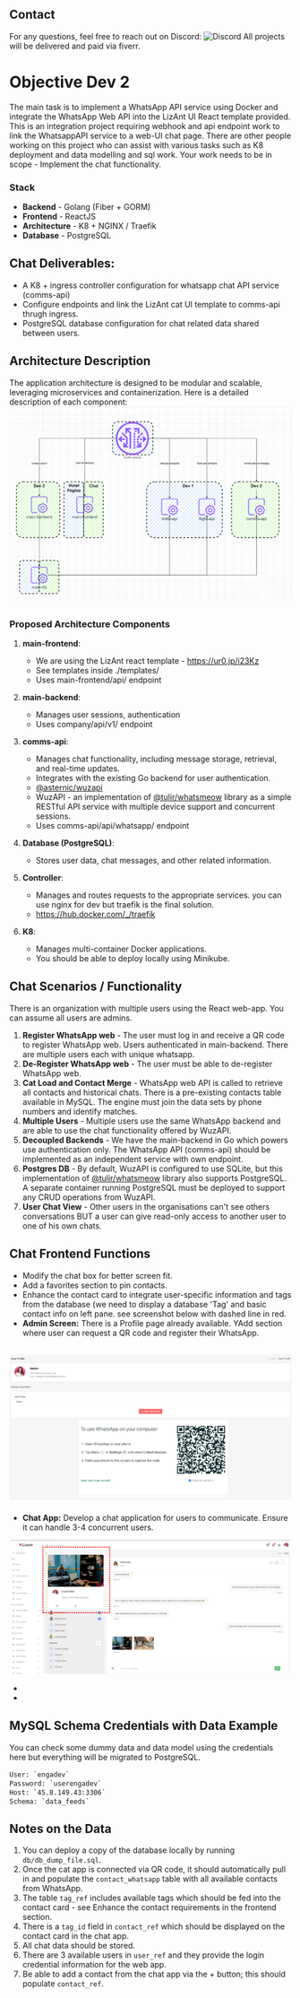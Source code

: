 
## Contact

For any questions, feel free to reach out on Discord: ![Discord](https://img.shields.io/badge/Discord-ak308465-7289DA)
All projects will be delivered and paid via fiverr.

# Objective Dev 2

The main task is to implement a WhatsApp API service using Docker and integrate the WhatsApp Web API into the LizAnt UI React template provided. This is an integration project requiring webhook and api endpoint work to link the WhatsappAPI service to a web-UI chat page. There are other people working on this project who can assist with various tasks such as K8 deployment and data modelling and sql work. Your work needs to be in scope - Implement the chat functionality. 

### Stack
- **Backend** - Golang (Fiber + GORM)
- **Frontend** - ReactJS
- **Architecture** - K8 + NGINX / Traefik
- **Database** - PostgreSQL

## Chat Deliverables:

- A K8 + ingress controller configuration for whatsapp chat API service (comms-api)
- Configure endpoints and link the LizAnt cat UI template to comms-api thrugh ingress. 
- PostgreSQL database configuration for chat related data shared between users.

## Architecture Description

The application architecture is designed to be modular and scalable, leveraging microservices and containerization. Here is a detailed description of each component:
![Alt text](./architecture.png)

### Proposed Architecture Components

1. **main-frontend**:
    - We are using the LizAnt react template - https://ur0.jp/i23Kz
    - See templates inside ./templates/
    - Uses main-frontend/api/ endpoint

2. **main-backend**:
    - Manages user sessions, authentication
    - Uses company/api/v1/ endpoint
  
3. **comms-api**:
    - Manages chat functionality, including message storage, retrieval, and real-time updates.
    - Integrates with the existing Go backend for user authentication.
    - [@asternic/wuzapi](https://github.com/asternic/wuzapi)
    - WuzAPI - an implementation of [@tulir/whatsmeow](https://github.com/tulir/whatsmeow) library as a simple RESTful API service with multiple device support and concurrent sessions.
    - Uses comms-api/api/whatsapp/ endpoint

4. **Database (PostgreSQL)**:
    - Stores user data, chat messages, and other related information.
  
5. **Controller**:
    - Manages and routes requests to the appropriate services. you can use nginx for dev but traefik is the final solution. 
    - https://hub.docker.com/_/traefik

6. **K8**:
    - Manages multi-container Docker applications.
    - You should be able to deploy locally using Minikube. 


## Chat Scenarios / Functionality

There is an organization with multiple users using the React web-app. You can assume all users are admins. 

1. **Register WhatsApp web** - The user must log in and receive a QR code to register WhatsApp web. Users authenticated in main-backend. There are multiple users each with unique whatsapp. 
2. **De-Register WhatsApp web** - The user must be able to de-register WhatsApp web.
3. **Cat Load and Contact Merge** - WhatsApp web API is called to retrieve all contacts and historical chats. There is a pre-existing contacts table available in MySQL. The engine must join the data sets by phone numbers and identify matches.
5. **Multiple Users** - Multiple users use the same WhatsApp backend and are able to use the chat functionality offered by WuzAPI.
6. **Decoupled Backends** - We have the main-backend in Go which powers use authentication only.  The WhatsApp API (comms-api) should be implemented as an independent service with own endpoint.
7. **Postgres DB** - By default, WuzAPI is configured to use SQLite, but this implementation of [@tulir/whatsmeow](https://github.com/tulir/whatsmeow) library also supports PostgreSQL. A separate container running PostgreSQL must be deployed to support any CRUD operations from WuzAPI.
8. **User Chat View** - Other users in the organisations can't see others conversations BUT a user can give read-only access to another user to one of his own chats. 


## Chat Frontend Functions
- Modify the chat box for better screen fit.
- Add a favorites section to pin contacts.
- Enhance the contact card to integrate user-specific information and tags from the database (we need to display a database 'Tag' and basic contact info on left pane. see screenshot below with dashed line in red. 
- **Admin Screen:** There is a Profile page already available. YAdd section where user can request a QR code and register their WhatsApp.

![Alt text](./whatsapp-login.png)
- 
- **Chat App:** Develop a chat application for users to communicate. Ensure it can handle 3-4 concurrent users.

![Alt text](./web-app.png)

- 

- 
## MySQL Schema Credentials with Data Example

You can check some dummy data and data model using the credentials here but everything will be migrated to PostgreSQL. 

```
User: `engadev`
Password: `userengadev`
Host: `45.8.149.43:3306`
Schema: `data_feeds`
```

## Notes on the Data

1. You can deploy a copy of the database locally by running `db/db_dump_file.sql`.
2. Once the cat app is connected via QR code, it should automatically pull in and populate the `contact_whatsapp` table with all available contacts from WhatsApp.
3. The table `tag_ref` includes available tags which should be fed into the contact card - see Enhance the contact requirements in the frontend section.
4. There is a `tag_id` field in `contact_ref` which should be displayed on the contact card in the chat app.
5. All chat data should be stored.
6. There are 3 available users in `user_ref` and they provide the login credential information for the web app.
7. Be able to add a contact from the chat app via the + button; this should populate `contact_ref`.

